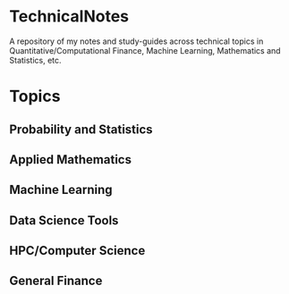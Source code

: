 # TechnicalNotes
A repository of my notes and study-guides across technical topics in Quantitative/Computational Finance, Machine Learning, Mathematics and Statistics, etc.

# Topics

## Probability and Statistics

## Applied Mathematics

## Machine Learning 

## Data Science Tools

## HPC/Computer Science

## General Finance
